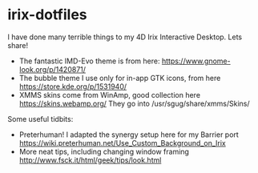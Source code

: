 # irix-dotfiles
I have done many terrible things to my 4D Irix Interactive Desktop. Lets share!

* The fantastic IMD-Evo theme is from here: https://www.gnome-look.org/p/1420871/
* The bubble theme I use only for in-app GTK icons, from here https://store.kde.org/p/1531940/
* XMMS skins come from WinAmp, good collection here https://skins.webamp.org/ They go into /usr/sgug/share/xmms/Skins/

Some useful tidbits:
* Preterhuman! I adapted the synergy setup here for my Barrier port https://wiki.preterhuman.net/Use_Custom_Background_on_Irix
* More neat tips, including changing window framing http://www.fsck.it/html/geek/tips/look.html
